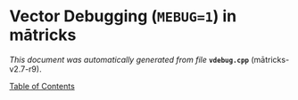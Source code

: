 
# Vector Debugging (`MEBUG=1`) in mātricks
_This document was automatically generated from file_ **`vdebug.cpp`** (mātricks-v2.7-r9).


[Table of Contents](README.md)

